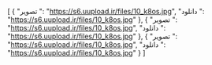 [ { "تصویر ": "https://s6.uupload.ir/files/10_k8os.jpg", "دانلود ": "https://s6.uupload.ir/files/10_k8os.jpg" }, { "تصویر ": "https://s6.uupload.ir/files/10_k8os.jpg", "دانلود ": "https://s6.uupload.ir/files/10_k8os.jpg" }, { "تصویر ": "https://s6.uupload.ir/files/10_k8os.jpg", "دانلود ": "https://s6.uupload.ir/files/10_k8os.jpg" } ]
